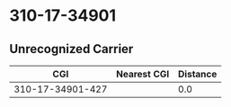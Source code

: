 # 310-17-34901
## Unrecognized Carrier


| CGI | Nearest CGI | Distance |
|-----|-------------|----------|
| 310-17-34901-427 |  | 0.0 |
